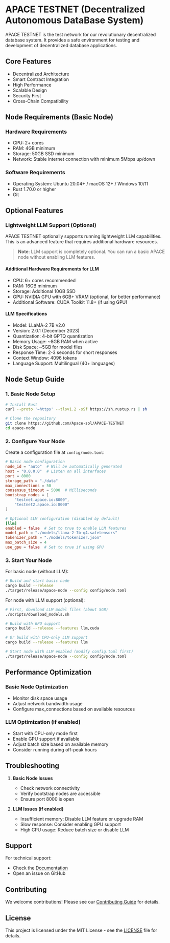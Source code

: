 # APACE TESTNET (Decentralized Autonomous DataBase System)

APACE TESTNET is the test network for our revolutionary decentralized database system. It provides a safe environment for testing and development of decentralized database applications.

## Core Features

- Decentralized Architecture
- Smart Contract Integration
- High Performance
- Scalable Design
- Security First
- Cross-Chain Compatibility

## Node Requirements (Basic Node)

### Hardware Requirements
- CPU: 2+ cores
- RAM: 4GB minimum
- Storage: 50GB SSD minimum
- Network: Stable internet connection with minimum 5Mbps up/down

### Software Requirements
- Operating System: Ubuntu 20.04+ / macOS 12+ / Windows 10/11
- Rust 1.70.0 or higher
- Git

## Optional Features

### Lightweight LLM Support (Optional)

APACE TESTNET optionally supports running lightweight LLM capabilities. This is an advanced feature that requires additional hardware resources.

> **Note**: LLM support is completely optional. You can run a basic APACE node without enabling LLM features.

#### Additional Hardware Requirements for LLM
- CPU: 6+ cores recommended
- RAM: 16GB minimum
- Storage: Additional 10GB SSD
- GPU: NVIDIA GPU with 6GB+ VRAM (optional, for better performance)
- Additional Software: CUDA Toolkit 11.8+ (if using GPU)

#### LLM Specifications
- Model: LLaMA-2 7B v2.0
- Version: 2.0.1 (December 2023)
- Quantization: 4-bit GPTQ quantization
- Memory Usage: ~8GB RAM when active
- Disk Space: ~5GB for model files
- Response Time: 2-3 seconds for short responses
- Context Window: 4096 tokens
- Language Support: Multilingual (40+ languages)

## Node Setup Guide

### 1. Basic Node Setup

```bash
# Install Rust
curl --proto '=https' --tlsv1.2 -sSf https://sh.rustup.rs | sh

# Clone the repository
git clone https://github.com/Apace-sol/APACE-TESTNET
cd apace-node
```

### 2. Configure Your Node

Create a configuration file at `config/node.toml`:

```toml
# Basic node configuration
node_id = "auto"  # Will be automatically generated
host = "0.0.0.0"  # Listen on all interfaces
port = 8000
storage_path = "./data"
max_connections = 50
consensus_timeout = 5000  # Milliseconds
bootstrap_nodes = [
    "testnet.apace.io:8000",
    "testnet2.apace.io:8000"
]

# Optional LLM configuration (disabled by default)
[llm]
enabled = false  # Set to true to enable LLM features
model_path = "./models/llama-2-7b-q4.safetensors"
tokenizer_path = "./models/tokenizer.json"
max_batch_size = 4
use_gpu = false  # Set to true if using GPU
```

### 3. Start Your Node

For basic node (without LLM):
```bash
# Build and start basic node
cargo build --release
./target/release/apace-node --config config/node.toml
```

For node with LLM support (optional):
```bash
# First, download LLM model files (about 5GB)
./scripts/download_models.sh

# Build with GPU support
cargo build --release --features llm,cuda

# Or build with CPU-only LLM support
cargo build --release --features llm

# Start node with LLM enabled (modify config.toml first)
./target/release/apace-node --config config/node.toml
```

## Performance Optimization

### Basic Node Optimization
- Monitor disk space usage
- Adjust network bandwidth usage
- Configure max_connections based on available resources

### LLM Optimization (if enabled)
- Start with CPU-only mode first
- Enable GPU support if available
- Adjust batch size based on available memory
- Consider running during off-peak hours

## Troubleshooting

1. **Basic Node Issues**
   - Check network connectivity
   - Verify bootstrap nodes are accessible
   - Ensure port 8000 is open

2. **LLM Issues (if enabled)**
   - Insufficient memory: Disable LLM feature or upgrade RAM
   - Slow response: Consider enabling GPU support
   - High CPU usage: Reduce batch size or disable LLM

## Support

For technical support:
- Check the [Documentation](https://docs.apace.cash)
- Open an issue on GitHub

## Contributing

We welcome contributions! Please see our [Contributing Guide](CONTRIBUTING.md) for details.

## License

This project is licensed under the MIT License - see the [LICENSE](LICENSE) file for details.
